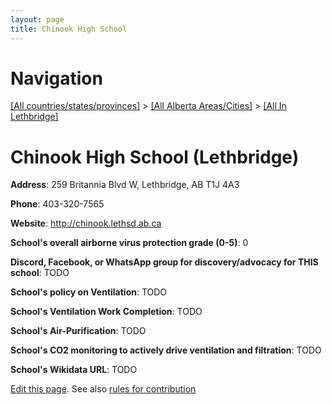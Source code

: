 ```yaml
---
layout: page
title: Chinook High School
---
```

# Navigation

[[All countries/states/provinces]](../../..) > [[All Alberta Areas/Cities]](../..) > [[All In Lethbridge]](..)

# Chinook High School (Lethbridge)

**Address**: 259 Britannia Blvd W, Lethbridge, AB T1J 4A3

**Phone**: 403-320-7565

**Website**: <http://chinook.lethsd.ab.ca>

**School's overall airborne virus protection grade (0-5)**: 0

**Discord, Facebook, or WhatsApp group for discovery/advocacy for THIS school**: TODO

**School's policy on Ventilation**: TODO

**School's Ventilation Work Completion**: TODO

**School's Air-Purification**: TODO

**School's CO2 monitoring to actively drive ventilation and filtration**: TODO

**School's Wikidata URL**: TODO


[Edit this page](https://github.com/ventilate-schools/AB/edit/main/./Lethbridge/Chinook_High_School.md). See also [rules for contribution](../../../contribution-rules/)